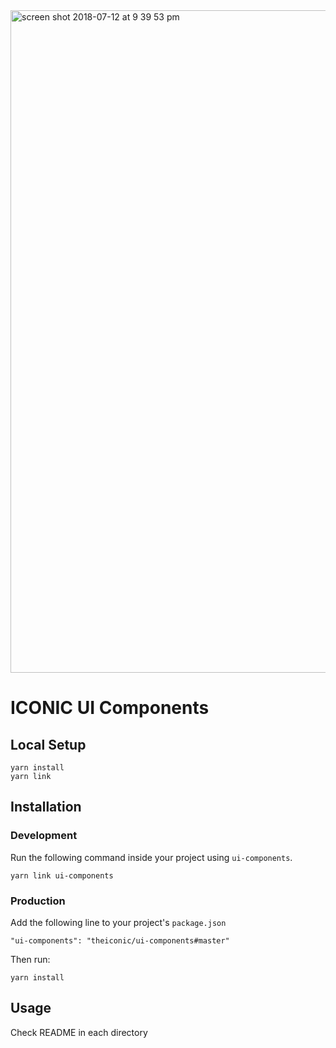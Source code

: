 <img width="1060" alt="screen shot 2018-07-12 at 9 39 53 pm" src="https://user-images.githubusercontent.com/18278930/42631022-4e62532e-861c-11e8-8d13-d02bc271f999.png">

# ICONIC UI Components
## Local Setup
```
yarn install
yarn link
```

## Installation
### Development
Run the following command inside your project using `ui-components`.
```
yarn link ui-components
```
### Production
Add the following line to your project's `package.json`
```
"ui-components": "theiconic/ui-components#master"
```
Then run:
```
yarn install
```

## Usage
Check README in each directory

